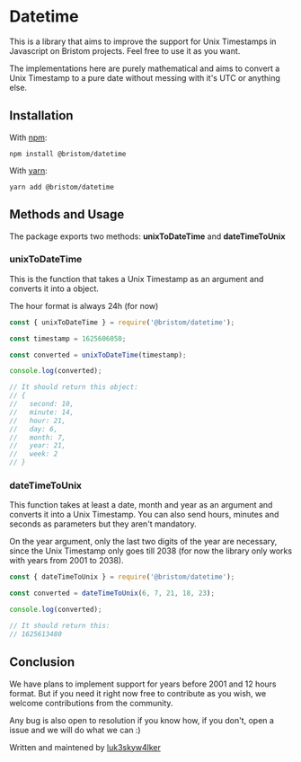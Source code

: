 # Datetime

This is a library that aims to improve the support for Unix Timestamps in Javascript on Bristom projects. Feel free to use it as you want.

The implementations here are purely mathematical and aims to convert a Unix Timestamp to a pure date without messing with it's UTC or anything else.

## Installation

With [npm](https://npmjs.com):

    npm install @bristom/datetime

With [yarn](https://yarnpkg.com):

    yarn add @bristom/datetime

## Methods and Usage

The package exports two methods: **unixToDateTime** and **dateTimeToUnix**

### unixToDateTime

This is the function that takes a Unix Timestamp as an argument and converts it into a object.

The hour format is always 24h (for now)

```javascript
const { unixToDateTime } = require('@bristom/datetime');

const timestamp = 1625606050;

const converted = unixToDateTime(timestamp);

console.log(converted);

// It should return this object:
// {
//   second: 10,
//   minute: 14,
//   hour: 21,
//   day: 6,
//   month: 7,
//   year: 21,
//   week: 2
// }
```

### dateTimeToUnix

This function takes at least a date, month and year as an argument and converts it into a Unix Timestamp. You can also send hours, minutes and seconds as parameters but they aren't mandatory.

On the year argument, only the last two digits of the year are necessary, since the Unix Timestamp only goes till 2038 (for now the library only works with years from 2001 to 2038).

```javascript
const { dateTimeToUnix } = require('@bristom/datetime');

const converted = dateTimeToUnix(6, 7, 21, 18, 23);

console.log(converted);

// It should return this:
// 1625613480
```

## Conclusion

We have plans to implement support for years before 2001 and 12 hours format. But if you need it right now free to contribute as you wish, we welcome contributions from the community.

Any bug is also open to resolution if you know how, if you don't, open a issue and we will do what we can :)

Written and maintened by [luk3skyw4lker](https://github.com/luk3skyw4lker)

